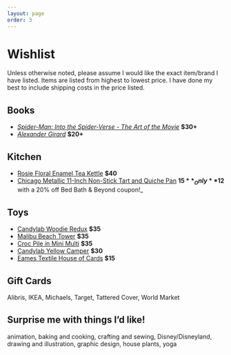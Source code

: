 ```yaml
---
layout: page
order: 3
---
```


# Wishlist

Unless otherwise noted, please assume I would like the exact item/brand I have listed. Items are listed from highest to lowest price. I have done my best to include shipping costs in the price listed.

## Books

- [_Spider-Man: Into the Spider-Verse - The Art of the Movie_](https://www.alibris.com/Spider-Man-Into-the-Spider-Verse-The-Art-of-the-Movie-Ramin-Zahed/book/41207677) **$30+**
- [_Alexander Girard_](https://www.alibris.com/Alexander-Girard-Todd-Oldham/book/17907387) **$20+**

## Kitchen

- [Rosie Floral Enamel Tea Kettle](https://www.worldmarket.com/product/rosie-floral-enamel-tea-kettle.do) **$40**
- [Chicago Metallic 11-Inch Non-Stick Tart and Quiche Pan](https://www.bedbathandbeyond.com/store/product/chicago-metallic-trade-11-inch-non-stick-tart-and-quiche-pan/5242469) **$15** _Only **$12** with a 20% off Bed Bath & Beyond coupon!_

## Toys

- [Candylab Woodie Redux](https://www.candylabtoys.com/collections/americana/products/woodie-redux) **$35**
- [Malibu Beach Tower](https://www.candylabtoys.com/collections/stac/products/malibu-beach-tower) **$35**
- [Croc Pile in Mini Multi](https://www.areaware.com/products/croc-pile?variant=13691677278243) **$35**
- [Candylab Yellow Camper](https://www.candylabtoys.com/collections/americana/products/green-camper) **$30**
- [Eames Textile House of Cards](https://shop.eamesoffice.com/toys/house-of-cards/textile-house-of-cards.html) **$15**

## Gift Cards

Alibris, IKEA, Michaels, Target, Tattered Cover, World Market

## Surprise me with things I’d like!

animation, baking and cooking, crafting and sewing, Disney/Disneyland, drawing and illustration, graphic design, house plants, yoga

<style>
  .page div.whole {
    float: none;
    margin-left: auto;
    margin-right: auto;
    max-width: 640px;
  }

  h2 {
    margin-top: 1.5em;
  }

  h3 {
    margin: 1.5em auto 0;
  }

  h3 span {
    font-weight: 300;
  }

  h3 + p {
    font-style: italic;
    margin-top: 0;
  }
</style>
